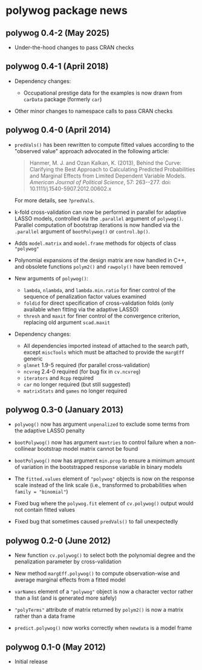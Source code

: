 # polywog package news

## polywog 0.4-2 (May 2025)

* Under-the-hood changes to pass CRAN checks


## polywog 0.4-1 (April 2018)

* Dependency changes:
    * Occupational prestige data for the examples is now drawn from `carData` package (formerly `car`)

* Other minor changes to namespace calls to pass CRAN checks


## polywog 0.4-0 (April 2014)

* `predVals()` has been rewritten to compute fitted values according to the
  "observed value" approach advocated in the following article:

  > Hanmer, M. J. and Ozan Kalkan, K. (2013), Behind the Curve: Clarifying the
  > Best Approach to Calculating Predicted Probabilities and Marginal Effects
  > from Limited Dependent Variable Models. *American Journal of Political
  > Science*, 57: 263--277. doi: 10.1111/j.1540-5907.2012.00602.x

  For more details, see `?predVals`.

* k-fold cross-validation can now be performed in parallel for adaptive LASSO
  models, controlled via the `.parallel` argument of `polywog()`.  Parallel
  computation of bootstrap iterations is now handled via the `.parallel`
  argument of `bootPolywog()` or `control.bp()`.

* Adds `model.matrix` and `model.frame` methods for objects of class
  `"polywog"`

* Polynomial expansions of the design matrix are now handled in C++, and
  obsolete functions `polym2()` and `rawpoly()` have been removed

* New arguments of `polywog()`:
    * `lambda`, `nlambda`, and `lambda.min.ratio` for finer control of the
      sequence of penalization factor values examined
    * `foldid` for direct specification of cross-validation folds (only
      available when fitting via the adaptive LASSO)
    * `thresh` and `maxit` for finer control of the convergence criterion,
      replacing old argument `scad.maxit`

* Dependency changes:
    * All dependencies imported instead of attached to the search path, except
      `miscTools` which must be attached to provide the `margEff` generic
    * `glmnet` 1.9-5 required (for parallel cross-validation)
    * `ncvreg` 2.4-0 required (for bug fix in `cv.ncvreg`)
    * `iterators` and `Rcpp` required
    * `car` no longer required (but still suggested)
    * `matrixStats` and `games` no longer required


## polywog 0.3-0 (January 2013)

* `polywog()` now has argument `unpenalized` to exclude some terms from the
  adaptive LASSO penalty

* `bootPolywog()` now has argument `maxtries` to control failure when a
  non-collinear bootstrap model matrix cannot be found

* `bootPolywog()` now has argument `min.prop` to ensure a minimum amount of
  variation in the bootstrapped response variable in binary models

* The `fitted.values` element of `"polywog"` objects is now on the response
  scale instead of the link scale (i.e., transformed to probabilities when
  `family = "binomial"`)

* Fixed bug where the `polywog.fit` element of `cv.polywog()` output would not
  contain fitted values

* Fixed bug that sometimes caused `predVals()` to fail unexpectedly


## polywog 0.2-0 (June 2012)

* New function `cv.polywog()` to select both the polynomial degree and the
  penalization parameter by cross-validation

* New method `margEff.polywog()` to compute observation-wise and average
  marginal effects from a fitted model

* `varNames` element of a `"polywog"` object is now a character vector rather
  than a list (and is generated more safely)

* `"polyTerms"` attribute of matrix returned by `polym2()` is now a matrix
  rather than a data frame

* `predict.polywog()` now works correctly when `newdata` is a model frame


## polywog 0.1-0 (May 2012)

* Initial release
